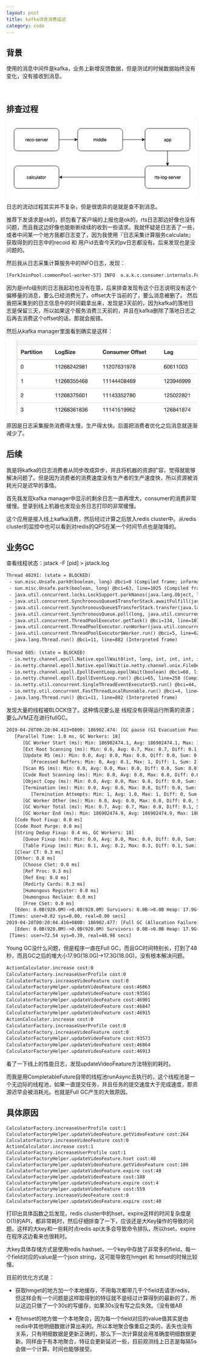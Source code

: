 ```yaml
---
layout: post
title: kafka消息消费延迟
category: code
---
```


## 背景
使用的消息中间件是kafka，业务上新增反馈数据，但是测试的时候数据始终没有变化，没有接收到消息。

<br>

## 排查过程

![rts日志流程](https://raw.githubusercontent.com/imekaku/MyPicture/master/github-blog-pic/2019-04-25-rts-log-kafka.png)

日志的流动过程其实并不复杂，但是很诡异的是就是查不到消息。

推荐下发请求是ok的，抓包看了客户端的上报也是ok的，rts日志那边好像也没有问题，而且我这边好像也能断断续续的收到一些请求。我就怀疑是日志丢了一些，或者中间某一个地方我都日志变了，因为我使用『日志采集计算服务calculate』获取得到的日志中的recoid 和 用户id去查今天的pv日志都没有。后来发现也是没问题的。

然后我从日志采集计算服务中的INFO日志，发现：

```txt
[ForkJoinPool.commonPool-worker-57] INFO  o.a.k.c.consumer.internals.Fetcher - Fetch offset 11082073049 is out of range for partition vmate_online_merge_log-0, resetting offset
```

因为是info级别的日志我起初也没有在意，后来排查发现有这个日志说明没有这个偏移量的消息，要么已经消费光了，offset大于当前的了，要么消息被删了。
然后我把采集到的日志信息中的时间戳拿出来，发现是3天前的，因为kafka的落地日志是保留三天，所以如果这个服务消费三天前的，并且在kafka删除了落地日志之后再去消费这个offset的话，那就会报错。

然后从kafka manager里面看到确实是这样：

![kafka-manager](https://raw.githubusercontent.com/imekaku/MyPicture/master/github-blog-pic/2019-04-25-kafka-manager-view.jpeg)

原因是日志采集服务消费得太慢，生产得太快。后面把消费者优化之后消息就逐渐减少了。

## 后续

我是将kafka的日志消费者从同步改成异步，并且将机器的资源扩容，觉得就能够解决问题了。但是因为消费者的消费速度没有生产者的生产速度快，所以资源被消耗光只是迟早的事情。

首先我发现kafka manager中显示的剩余日志一直再增大，consumer的消费非常缓慢。登录到线上机器也发现业务日志打印的非常缓慢。

这个应用是接入线上kafka消费，然后经过计算之后放入redis cluster中。从redis cluster的监控中也可以看到对redis的QPS在某一个时间节点也是陡降的。


## 业务GC

查看线程状态：jstack -F [pid] > jstack.log


```txt
Thread 40291: (state = BLOCKED)
 - sun.misc.Unsafe.park0(boolean, long) @bci=0 (Compiled frame; information may be imprecise)
 - sun.misc.Unsafe.park(boolean, long) @bci=63, line=1025 (Compiled frame)
 - java.util.concurrent.locks.LockSupport.parkNanos(java.lang.Object, long) @bci=20, line=216 (Compiled frame)
 - java.util.concurrent.SynchronousQueue$TransferStack.awaitFulfill(java.util.concurrent.SynchronousQueue$TransferStack$SNode, boolean, long) @bci=160, line=460 (Compiled frame)
 - java.util.concurrent.SynchronousQueue$TransferStack.transfer(java.lang.Object, boolean, long) @bci=102, line=362 (Compiled frame)
 - java.util.concurrent.SynchronousQueue.poll(long, java.util.concurrent.TimeUnit) @bci=11, line=941 (Compiled frame)
 - java.util.concurrent.ThreadPoolExecutor.getTask() @bci=134, line=1076 (Compiled frame)
 - java.util.concurrent.ThreadPoolExecutor.runWorker(java.util.concurrent.ThreadPoolExecutor$Worker) @bci=26, line=1137 (Compiled frame)
 - java.util.concurrent.ThreadPoolExecutor$Worker.run() @bci=5, line=627 (Interpreted frame)
 - java.lang.Thread.run() @bci=11, line=882 (Interpreted frame)

Thread 605: (state = BLOCKED)
 - io.netty.channel.epoll.Native.epollWait0(int, long, int, int, int, int) @bci=0 (Compiled frame; information may be imprecise)
 - io.netty.channel.epoll.Native.epollWait(io.netty.channel.unix.FileDescriptor, io.netty.channel.epoll.EpollEventArray, io.netty.channel.unix.FileDescriptor, int, int) @bci=19, line=114 (Compiled frame)
 - io.netty.channel.epoll.EpollEventLoop.epollWait(boolean) @bci=68, line=241 (Compiled frame)
 - io.netty.channel.epoll.EpollEventLoop.run() @bci=65, line=258 (Compiled frame)
 - io.netty.util.concurrent.SingleThreadEventExecutor$5.run() @bci=44, line=884 (Interpreted frame)
 - io.netty.util.concurrent.FastThreadLocalRunnable.run() @bci=4, line=30 (Interpreted frame)
 - java.lang.Thread.run() @bci=11, line=882 (Interpreted frame)
```

发现大量的线程被BLOCK住了。这种情况要么是 线程没有获得运行所需的资源；要么JVM正在进行fullGC。

```txt
2019-04-28T00:20:04.413+0800: 186902.474: [GC pause (G1 Evacuation Pause) (young), 0.0025088 secs]
   [Parallel Time: 1.0 ms, GC Workers: 18]
      [GC Worker Start (ms): Min: 186902474.1, Avg: 186902474.1, Max: 186902474.2, Diff: 0.1]
      [Ext Root Scanning (ms): Min: 0.6, Avg: 0.7, Max: 0.7, Diff: 0.1, Sum: 12.3]
      [Update RS (ms): Min: 0.0, Avg: 0.0, Max: 0.0, Diff: 0.0, Sum: 0.0]
         [Processed Buffers: Min: 0, Avg: 0.1, Max: 1, Diff: 1, Sum: 2]
      [Scan RS (ms): Min: 0.0, Avg: 0.0, Max: 0.0, Diff: 0.0, Sum: 0.0]
      [Code Root Scanning (ms): Min: 0.0, Avg: 0.0, Max: 0.0, Diff: 0.0, Sum: 0.0]
      [Object Copy (ms): Min: 0.0, Avg: 0.0, Max: 0.0, Diff: 0.0, Sum: 0.3]
      [Termination (ms): Min: 0.0, Avg: 0.0, Max: 0.0, Diff: 0.0, Sum: 0.6]
         [Termination Attempts: Min: 1, Avg: 1.0, Max: 1, Diff: 0, Sum: 18]
      [GC Worker Other (ms): Min: 0.0, Avg: 0.0, Max: 0.0, Diff: 0.0, Sum: 0.1]
      [GC Worker Total (ms): Min: 0.7, Avg: 0.7, Max: 0.8, Diff: 0.1, Sum: 13.4]
      [GC Worker End (ms): Min: 186902474.9, Avg: 186902474.9, Max: 186902474.9, Diff: 0.0]
   [Code Root Fixup: 0.0 ms]
   [Code Root Purge: 0.0 ms]
   [String Dedup Fixup: 0.4 ms, GC Workers: 18]
      [Queue Fixup (ms): Min: 0.0, Avg: 0.0, Max: 0.0, Diff: 0.0, Sum: 0.0]
      [Table Fixup (ms): Min: 0.1, Avg: 0.2, Max: 0.3, Diff: 0.1, Sum: 3.8]
   [Clear CT: 0.3 ms]
   [Other: 0.8 ms]
      [Choose CSet: 0.0 ms]
      [Ref Proc: 0.3 ms]
      [Ref Enq: 0.0 ms]
      [Redirty Cards: 0.3 ms]
      [Humongous Register: 0.0 ms]
      [Humongous Reclaim: 0.0 ms]
      [Free CSet: 0.0 ms]
   [Eden: 0.0B(920.0M)->0.0B(920.0M) Survivors: 0.0B->0.0B Heap: 17.9G(18.0G)->17.9G(18.0G)]
 [Times: user=0.02 sys=0.00, real=0.00 secs] 
2019-04-28T00:20:04.416+0800: 186902.477: [Full GC (Allocation Failure)  17G->17G(18G), 48.9847776 secs]
   [Eden: 0.0B(920.0M)->0.0B(920.0M) Survivors: 0.0B->0.0B Heap: 17.9G(18.0G)->17.3G(18.0G)], [Metaspace: 74131K->74131K(1118208K)]
 [Times: user=72.54 sys=0.39, real=48.98 secs]
```

Young GC没什么问题，但是程序一直在Full GC，而且GC时间特别长，打到了48秒，而且GC之后的堆大小17.9G(18.0G)->17.3G(18.0G)，没有根本解决问题。

```txt
ActionCalculator.increase cost:0
CalculatorFactory.increaseUserProfile cost:0
CalculatorFactory.increaseVideoFeature cost:0
CalculatorFactoryHelper.updateVideoFeature cost:46863
CalculatorFactoryHelper.updateVideoFeature cost:93561
CalculatorFactoryHelper.updateVideoFeature cost:46901
CalculatorFactoryHelper.updateVideoFeature cost:46847
CalculatorFactoryHelper.updateVideoFeature cost:46915
ActionCalculator.increase cost:0
CalculatorFactory.increaseUserProfile cost:0
CalculatorFactory.increaseVideoFeature cost:0
CalculatorFactoryHelper.updateVideoFeature cost:93573
CalculatorFactoryHelper.updateVideoFeature cost:46864
CalculatorFactoryHelper.updateVideoFeature cost:46913
```

看了一下线上的性能日志，发现updateVideoFeature方法特别的耗时。

而我是用CompletableFuture自带的线程池runAsync去执行的，这个线程池是一个无边际的线程池，如果一直提交任务，并且任务的提交速度大于完成速度，那资源迟早会被消耗光。也就是Full GC产生的大致原因。

## 具体原因

```
CalculatorFactory.increaseUserProfile cost:1
CalculatorFactoryHelper.updateVideoFeature.getVideoFeature cost:264
CalculatorFactory.increaseVideoFeature cost:0
ActionCalculator.increase cost:1
CalculatorFactory.increaseUserProfile cost:1
CalculatorFactoryHelper.updateVideoFeature.hset cost:40
CalculatorFactoryHelper.updateVideoFeature.getVideoFeature cost:186
CalculatorFactoryHelper.updateVideoFeature.expire cost:40
CalculatorFactoryHelper.updateVideoFeature cost:188
CalculatorFactoryHelper.updateVideoFeature.expire cost:4
CalculatorFactoryHelper.updateVideoFeature cost:559
CalculatorFactory.increaseVideoFeature cost:0
CalculatorFactoryHelper.updateVideoFeature.expire cost:40
```

打印出具体函数之后发现，redis cluster中的hset，expire这样的时间复杂度是O(1)的API，都非常耗时，然后仔细排查了一下，应该还是大Key操作的导致的问题。这样的大key和一些耗时点redis api太多会导致命令排队，所以hset，expire在程序这边看来也很耗时。

大key具体存储方式是使用redis hashset，一个key中存放了非常多的field，每一个field对应的value是一个json string，这可能导致在hmget 和 hmset的时候比较慢。

目前的优化方式是：
- 获取hmget的地方加一个本地缓存，不用每次都带几千个field去请求redis，但这样会有一个问题是这样取得到的特征就不是经过计算得到的最新的了，所以这边只做了一个30s的写缓存，如果30s没有写之后失效。（没有做AB

- 在hmset的地方做一个本地聚合，因为每一个field对应的value值其实是由redis中其他明细数据计算出来的。所以本地聚合像重启之类的，丢失也没有关系，只有明细数据是更新正确的，那么下一次计算就会用准确度明细数据更新。同样由于有本地聚合，特征会更新延迟一些，目前观测线上日志是每隔5s会做一个计算。时间也能够接受。



